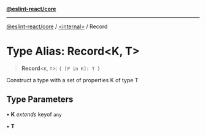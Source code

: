 [**@eslint-react/core**](../../README.md)

***

[@eslint-react/core](../../README.md) / [\<internal\>](../README.md) / Record

# Type Alias: Record\<K, T\>

> **Record**\<`K`, `T`\>: `{ [P in K]: T }`

Construct a type with a set of properties K of type T

## Type Parameters

• **K** *extends* keyof `any`

• **T**
